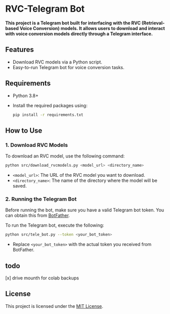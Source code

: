 # RVC-Telegram Bot

**This project is a Telegram bot built for interfacing with the RVC (Retrieval-based Voice Conversion) models. It allows users to download and interact with voice conversion models directly through a Telegram interface.**

## Features

- Download RVC models via a Python script.
- Easy-to-run Telegram bot for voice conversion tasks.
  
## Requirements

- Python 3.8+
- Install the required packages using:

  ```bash
  pip install -r requirements.txt
  ```

## How to Use

### 1. Download RVC Models

To download an RVC model, use the following command:

```bash
python src/download_rvcmodels.py <model_url> <directory_name>
```

- `<model_url>`: The URL of the RVC model you want to download.
- `<directory_name>`: The name of the directory where the model will be saved.

### 2. Running the Telegram Bot

Before running the bot, make sure you have a valid Telegram bot token. You can obtain this from [BotFather](https://core.telegram.org/bots#botfather).

To run the Telegram bot, execute the following:

```bash
python src/tele_bot.py --token <your_bot_token>
```

- Replace `<your_bot_token>` with the actual token you received from BotFather.


## todo
[x] drive mounth for colab backups




## License

This project is licensed under the [MIT License](LICENSE).

